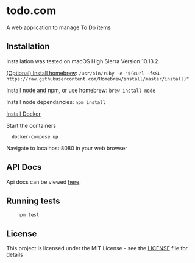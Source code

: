 # todo.com

A web application to manage To Do items

## Installation

Installation was tested on macOS High Sierra Version 10.13.2


[(Optional) Install homebrew](https://brew.sh/): 
`/usr/bin/ruby -e "$(curl -fsSL https://raw.githubusercontent.com/Homebrew/install/master/install)"`

[Install node and npm](https://nodejs.org/en/download/), or use homebrew:
`brew install node`

Install node dependancies: `npm install`

[Install Docker](https://docs.docker.com/install/)

Start the containers

```
  docker-compose up
```

Navigate to localhost:8080 in your web browser

## API Docs

Api docs can be viewed [here](/api/docs/README.md).

## Running tests

```
	npm test
```

## License

This project is licensed under the MIT License - see the [LICENSE](LICENSE) file for details